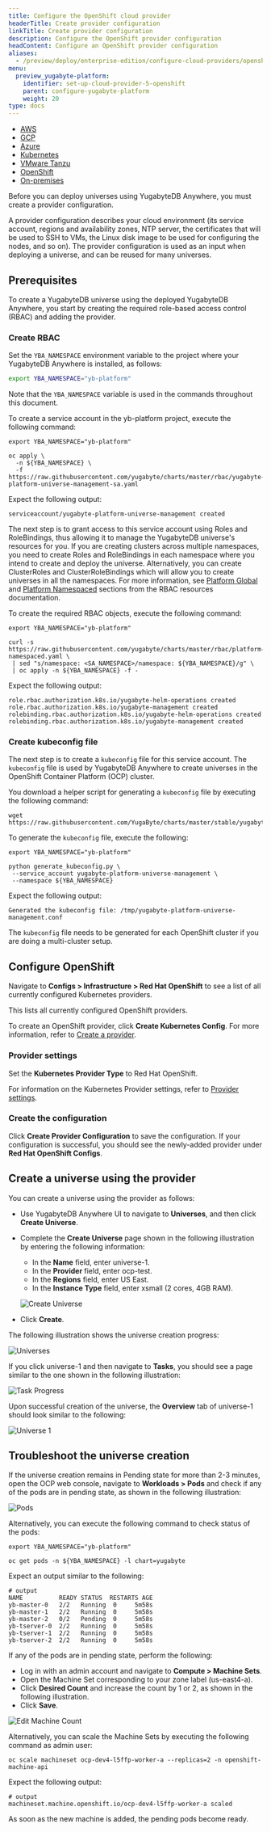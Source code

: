 ```yaml
---
title: Configure the OpenShift cloud provider
headerTitle: Create provider configuration
linkTitle: Create provider configuration
description: Configure the OpenShift provider configuration
headContent: Configure an OpenShift provider configuration
aliases:
  - /preview/deploy/enterprise-edition/configure-cloud-providers/openshift
menu:
  preview_yugabyte-platform:
    identifier: set-up-cloud-provider-5-openshift
    parent: configure-yugabyte-platform
    weight: 20
type: docs
---
```


<ul class="nav nav-tabs-alt nav-tabs-yb">
  <li>
    <a href="../aws/" class="nav-link">
      <i class="fa-brands fa-aws"></i>
      AWS
    </a>
  </li>

  <li>
    <a href="../gcp/" class="nav-link">
      <i class="fa-brands fa-google" aria-hidden="true"></i>
      GCP
    </a>
  </li>

  <li>
    <a href="../azure/" class="nav-link">
      <i class="icon-azure" aria-hidden="true"></i>
      Azure
    </a>
  </li>

  <li>
    <a href="../kubernetes/" class="nav-link">
      <i class="fa-regular fa-dharmachakra" aria-hidden="true"></i>
      Kubernetes
    </a>
  </li>

  <li>
    <a href="../vmware-tanzu/" class="nav-link">
      <i class="fa-solid fa-cubes" aria-hidden="true"></i>
      VMware Tanzu
    </a>
  </li>

<li>
    <a href="../openshift/" class="nav-link active">
      <i class="fa-brands fa-redhat" aria-hidden="true"></i>
      OpenShift
    </a>
  </li>

  <li>
    <a href="../on-premises/" class="nav-link">
      <i class="fa-solid fa-building"></i>
      On-premises
    </a>
  </li>

</ul>

Before you can deploy universes using YugabyteDB Anywhere, you must create a provider configuration.

A provider configuration describes your cloud environment (its service account, regions and availability zones, NTP server, the certificates that will be used to SSH to VMs, the Linux disk image to be used for configuring the nodes, and so on). The provider configuration is used as an input when deploying a universe, and can be reused for many universes.

## Prerequisites

To create a YugabyteDB universe using the deployed YugabyteDB Anywhere, you start by creating the required role-based access control (RBAC) and adding the provider.

### Create RBAC

Set the `YBA_NAMESPACE` environment variable to the project where your YugabyteDB Anywhere is installed, as follows:

```sh
export YBA_NAMESPACE="yb-platform"
```

Note that the `YBA_NAMESPACE` variable is used in the commands throughout this document.

To create a service account in the yb-platform project, execute the following command:

```shell
export YBA_NAMESPACE="yb-platform"

oc apply \
  -n ${YBA_NAMESPACE} \
  -f https://raw.githubusercontent.com/yugabyte/charts/master/rbac/yugabyte-platform-universe-management-sa.yaml
```

Expect the following output:

```output
serviceaccount/yugabyte-platform-universe-management created
```

The next step is to grant access to this service account using Roles and RoleBindings, thus allowing it to manage the YugabyteDB universe's resources for you. If you are creating clusters across multiple namespaces, you need to create Roles and RoleBindings in each namespace where you intend to create and deploy the universe. Alternatively, you can create ClusterRoles and ClusterRoleBindings which will allow you to create universes in all the namespaces. For more information, see [Platform Global](https://github.com/yugabyte/charts/tree/master/rbac#a-platform-globalyaml) and [Platform Namespaced](https://github.com/yugabyte/charts/tree/master/rbac#c-platform-namespacedyaml) sections from the RBAC resources documentation.

To create the required RBAC objects, execute the following command:

```shell
export YBA_NAMESPACE="yb-platform"

curl -s https://raw.githubusercontent.com/yugabyte/charts/master/rbac/platform-namespaced.yaml \
 | sed "s/namespace: <SA_NAMESPACE>/namespace: ${YBA_NAMESPACE}/g" \
 | oc apply -n ${YBA_NAMESPACE} -f -
```

Expect the following output:

```output
role.rbac.authorization.k8s.io/yugabyte-helm-operations created
role.rbac.authorization.k8s.io/yugabyte-management created
rolebinding.rbac.authorization.k8s.io/yugabyte-helm-operations created
rolebinding.rbac.authorization.k8s.io/yugabyte-management created
```

### Create kubeconfig file

The next step is to create a `kubeconfig` file for this service account. The `kubeconfig` file is used by YugabyteDB Anywhere to create universes in the OpenShift Container Platform (OCP) cluster.

You download a helper script for generating a `kubeconfig` file by executing the following command:

```shell
wget https://raw.githubusercontent.com/YugaByte/charts/master/stable/yugabyte/generate_kubeconfig.py
```

To generate the `kubeconfig` file, execute the following:

```shell
export YBA_NAMESPACE="yb-platform"

python generate_kubeconfig.py \
 --service_account yugabyte-platform-universe-management \
 --namespace ${YBA_NAMESPACE}
```

Expect the following output:

```output
Generated the kubeconfig file: /tmp/yugabyte-platform-universe-management.conf
```

The `kubeconfig` file needs to be generated for each OpenShift cluster if you are doing a multi-cluster setup.

## Configure OpenShift

Navigate to **Configs > Infrastructure > Red Hat OpenShift** to see a list of all currently configured Kubernetes providers.

This lists all currently configured OpenShift providers.

To create an OpenShift provider, click **Create Kubernetes Config**. For more information, refer to [Create a provider](../kubernetes/#create-a-provider).

### Provider settings

Set the **Kubernetes Provider Type** to Red Hat OpenShift.

For information on the Kubernetes Provider settings, refer to [Provider settings](../kubernetes/#provider-settings).

### Create the configuration

Click **Create Provider Configuration** to save the configuration. If your configuration is successful, you should see the newly-added provider under **Red Hat OpenShift Configs**.

## Create a universe using the provider

You can create a universe using the provider as follows:

- Use YugabyteDB Anywhere UI to navigate to **Universes**, and then click **Create Universe**.

- Complete the **Create Universe** page shown in the following illustration by entering the following information:

  - In the **Name** field, enter universe-1.
  - In the **Provider** field, enter ocp-test.
  - In the **Regions** field, enter US East.
  - In the **Instance Type** field, enter xsmall (2 cores, 4GB RAM).

  ![Create Universe](/images/ee/openshift-create-uni.png)

- Click **Create**.

The following illustration shows the universe creation progress:

![Universes](/images/ee/openshift-universes.png)

If you click universe-1 and then navigate to **Tasks**, you should see a page similar to the one shown in the following illustration:

![Task Progress](/images/ee/openshift-uni-task-progress.png)

Upon successful creation of the universe, the **Overview** tab of universe-1 should look similar to the following:

![Universe 1](/images/ee/openshift-universe1.png)

## Troubleshoot the universe creation

If the universe creation remains in Pending state for more than 2-3 minutes, open the OCP web console, navigate to **Workloads > Pods** and check if any of the pods are in pending state, as shown in the following illustration:

![Pods](/images/ee/openshift-pods.png)

Alternatively, you can execute the following command to check status of the pods:

```shell
export YBA_NAMESPACE="yb-platform"

oc get pods -n ${YBA_NAMESPACE} -l chart=yugabyte
```

Expect an output similar to the following:

```output
# output
NAME          READY STATUS  RESTARTS AGE
yb-master-0   2/2   Running  0     5m58s
yb-master-1   2/2   Running  0     5m58s
yb-master-2   0/2   Pending  0     5m58s
yb-tserver-0  2/2   Running  0     5m58s
yb-tserver-1  2/2   Running  0     5m58s
yb-tserver-2  2/2   Running  0     5m58s
```

If any of the pods are in pending state, perform the following:

- Log in with an admin account and navigate to **Compute > Machine Sets**.
- Open the Machine Set corresponding to your zone label (us-east4-a).
- Click **Desired Count** and increase the count by 1 or 2, as shown in the following illustration.
- Click **Save**.

![Edit Machine Count](/images/ee/openshift-open-macine.png)

Alternatively, you can scale the Machine Sets by executing the following command as admin user:

```shell
oc scale machineset ocp-dev4-l5ffp-worker-a --replicas=2 -n openshift-machine-api
```

Expect the following output:

```output
# output
machineset.machine.openshift.io/ocp-dev4-l5ffp-worker-a scaled
```

As soon as the new machine is added, the pending pods become ready.
